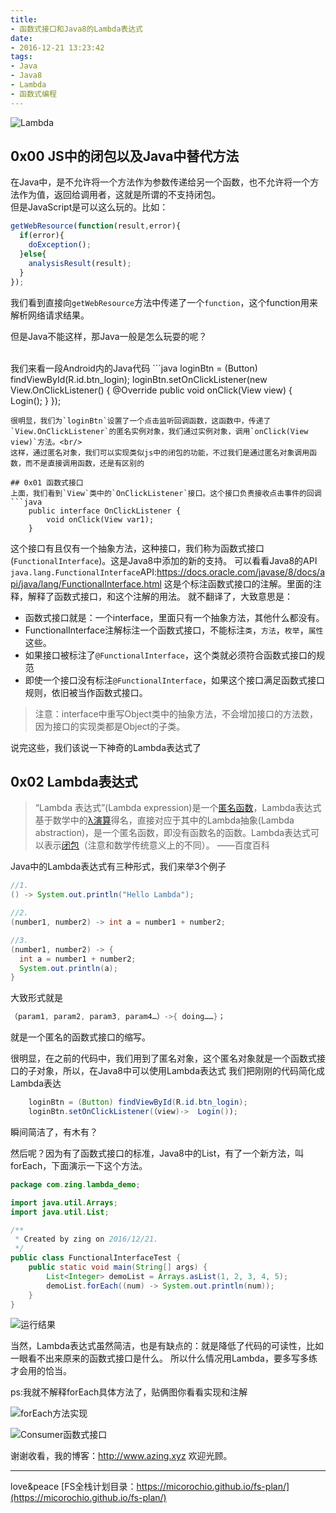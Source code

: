 ```yaml
---
title:
- 函数式接口和Java8的Lambda表达式
date:
- 2016-12-21 13:23:42
tags:
- Java
- Java8
- Lambda
- 函数式编程
---
```



![Lambda](http://upload-images.jianshu.io/upload_images/1112615-bd17c5cff7dbe5bf.png?imageMogr2/auto-orient/strip%7CimageView2/2/w/1240)

## 0x00 JS中的闭包以及Java中替代方法

在Java中，是不允许将一个方法作为参数传递给另一个函数，也不允许将一个方法作为值，返回给调用者，这就是所谓的不支持闭包。<br/>
但是JavaScript是可以这么玩的。比如：

```javascript
getWebResource(function(result,error){
  if(error){
    doException();
  }else{
    analysisResult(result);
  }
});
```
我们看到直接向`getWebResource`方法中传递了一个`function`，这个function用来解析网络请求结果。


但是Java不能这样，那Java一般是怎么玩耍的呢？
<!-- more -->
<br/>
我们来看一段Android内的Java代码
```java
        loginBtn = (Button) findViewById(R.id.btn_login);
        loginBtn.setOnClickListener(new View.OnClickListener() {
            @Override
            public void onClick(View view) {
                Login();
            }
        });

```
很明显，我们为`loginBtn`设置了一个点击监听回调函数，这函数中，传递了`View.OnClickListener`的匿名实例对象，我们通过实例对象，调用`onClick(View view)`方法。<br/>
这样，通过匿名对象，我们可以实现类似js中的闭包的功能，不过我们是通过匿名对象调用函数，而不是直接调用函数，还是有区别的

## 0x01 函数式接口
上面，我们看到`View`类中的`OnClickListener`接口。这个接口负责接收点击事件的回调
```java
    public interface OnClickListener {
        void onClick(View var1);
    }
```
这个接口有且仅有一个抽象方法，这种接口，我们称为函数式接口(`FunctionalInterface`)。这是Java8中添加的新的支持。
可以看看Java8的API
`java.lang.FunctionalInterface`API:https://docs.oracle.com/javase/8/docs/api/java/lang/FunctionalInterface.html
这是个标注函数式接口的注解。里面的注释，解释了函数式接口，和这个注解的用法。
就不翻译了，大致意思是：
+ 函数式接口就是：一个interface，里面只有一个抽象方法，其他什么都没有。
+ FunctionalInterface注解标注一个函数式接口，不能标注`类`，`方法`，`枚举`，`属性`这些。
+ 如果接口被标注了`@FunctionalInterface`，这个类就必须符合函数式接口的规范
+ 即使一个接口没有标注`@FunctionalInterface`，如果这个接口满足函数式接口规则，依旧被当作函数式接口。

> 注意：interface中重写Object类中的抽象方法，不会增加接口的方法数，因为接口的实现类都是Object的子类。

说完这些，我们该说一下神奇的Lambda表达式了


## 0x02 Lambda表达式
> “Lambda 表达式”(Lambda expression)是一个[匿名函数](http://baike.baidu.com/view/3034885.htm)，Lambda表达式基于数学中的[λ演算](http://baike.baidu.com/view/1179241.htm)得名，直接对应于其中的Lambda抽象(Lambda abstraction)，是一个匿名函数，即没有函数名的函数。Lambda表达式可以表示[闭包](http://baike.baidu.com/view/648413.htm)（注意和数学传统意义上的不同）。
——百度百科

Java中的Lambda表达式有三种形式，我们来举3个例子
```java
//1.
() -> System.out.println("Hello Lambda");

//2.
(number1, number2) -> int a = number1 + number2;

//3.
(number1, number2) -> {
  int a = number1 + number2;
  System.out.println(a);
}
```

大致形式就是
```java
（param1, param2, param3, param4…）->{ doing……}；

```
就是一个匿名的函数式接口的缩写。


很明显，在之前的代码中，我们用到了匿名对象，这个匿名对象就是一个函数式接口的子对象，所以，在Java8中可以使用Lambda表达式
我们把刚刚的代码简化成Lambda表达
```java
    loginBtn = (Button) findViewById(R.id.btn_login);
    loginBtn.setOnClickListener(（view)->  Login());
```
瞬间简洁了，有木有？

然后呢？因为有了函数式接口的标准，Java8中的List，有了一个新方法，叫forEach，下面演示一下这个方法。
```java
package com.zing.lambda_demo;

import java.util.Arrays;
import java.util.List;

/**
 * Created by zing on 2016/12/21.
 */
public class FunctionalInterfaceTest {
    public static void main(String[] args) {
        List<Integer> demoList = Arrays.asList(1, 2, 3, 4, 5);
        demoList.forEach((num) -> System.out.println(num));
    }
}
```

![运行结果](http://upload-images.jianshu.io/upload_images/1112615-75007a0d7cb62e6e.png?imageMogr2/auto-orient/strip%7CimageView2/2/w/1240)


当然，Lambda表达式虽然简洁，也是有缺点的：就是降低了代码的可读性，比如一眼看不出来原来的函数式接口是什么。
所以什么情况用Lambda，要多写多练才会用的恰当。

ps:我就不解释forEach具体方法了，贴俩图你看看实现和注解

![forEach方法实现](http://upload-images.jianshu.io/upload_images/1112615-73ee342ec5ffea78.png?imageMogr2/auto-orient/strip%7CimageView2/2/w/1240)


![Consumer函数式接口](http://upload-images.jianshu.io/upload_images/1112615-ac6192c8ede46c99.png?imageMogr2/auto-orient/strip%7CimageView2/2/w/1240)


谢谢收看，我的博客：http://www.azing.xyz 欢迎光顾。
____
love&peace
[FS全栈计划目录：https://micorochio.github.io/fs-plan/](https://micorochio.github.io/fs-plan/)